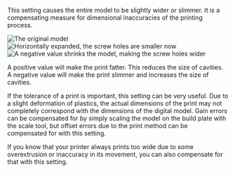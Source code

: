This setting causes the entire model to be slightly wider or slimmer. It is a compensating measure for dimensional inaccuracies of the printing process.

![The original model](xy_offset_neutral.png)
![Horizontally expanded, the screw holes are smaller now](xy_offset_wider.png)
![A negative value shrinks the model, making the screw holes wider](xy_offset_slimmer.png)

A positive value will make the print fatter. This reduces the size of cavities. A negative value will make the print slimmer and increases the size of cavities.

If the tolerance of a print is important, this setting can be very useful. Due to a slight deformation of plastics, the actual dimensions of the print may not completely correspond with the dimensions of the digital model. Gain errors can be compensated for by simply scaling the model on the build plate with the scale tool, but offset errors due to the print method can be compensated for with this setting.

If you know that your printer always prints too wide due to some overextrusion or inaccuracy in its movement, you can also compensate for that with this setting.